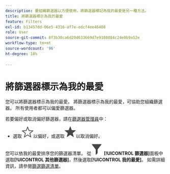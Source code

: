 ```yaml
---
description: 要組織篩選器以方便使用，將篩選器標記為我的最愛是另一種方法。
title: 將篩選器標示為我的最愛
feature: Filters
exl-id: b13457dd-06e5-4316-af7e-edcf4ee46408
role: User
source-git-commit: 8f3b30ca6d20d633669d7e9180884c24e0b9a52e
workflow-type: tm+mt
source-wordcount: '96'
ht-degree: 18%

---
```


# 將篩選器標示為我的最愛

您可以將篩選器標示為我的最愛。 將篩選器標示為我的最愛，可協助您組織篩選器。 所有使用者都可以偏愛篩選器。

若要偏好或取消偏好篩選器，請在[篩選器管理員](/help/components/filters/manage-filters.md)中：

* 選取![星形大綱](/help/assets/icons/StarOutline.svg)以偏好，或選取![星形](/help/assets/icons/Star.svg)以取消偏好。

您可以依我的最愛排序您的篩選器清單。 從![篩選器](/help/assets/icons/Filter.svg) **[!UICONTROL 篩選器]**&#x200B;面板中選取&#x200B;**[!UICONTROL 其他篩選器]**，然後選取&#x200B;**[!UICONTROL 我的最愛]**。 如需詳細資訊，請參閱[篩選篩選清單](/help/components/filters/filters-filter.md)。
